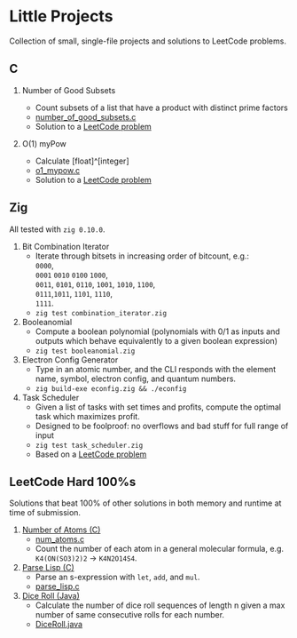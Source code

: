 # Little Projects

Collection of small, single-file projects and solutions to LeetCode problems.

## C

1. Number of Good Subsets
   * Count subsets of a list that have a product with distinct prime factors
   * [number\_of\_good\_subsets.c](number_of_good_subsets.c)
   * Solution to a [LeetCode
     problem](https://leetcode.com/problems/the-number-of-good-subsets/)

2. O(1) myPow
   * Calculate [float]^[integer]
   * [o1_mypow.c](o1_mypow.c)
   * Solution to a [LeetCode problem](https://leetcode.com/problems/powx-n/)

## Zig

All tested with `zig 0.10.0`.

1. Bit Combination Iterator
   * Iterate through bitsets in increasing order of bitcount, e.g.: \
     `0000`,\
     `0001` `0010` `0100` `1000`,\
     `0011`, `0101`, `0110`, `1001`, `1010`, `1100`,\
     `0111`,`1011`, `1101`, `1110`,\
     `1111`.
   * `zig test combination_iterator.zig`
2. Booleanomial
   * Compute a boolean polynomial (polynomials with 0/1 as inputs and outputs
     which behave equivalently to a given boolean expression)
   * `zig test booleanomial.zig`
3. Electron Config Generator
   * Type in an atomic number, and the CLI responds with the element name,
     symbol, electron config, and quantum numbers.
   * `zig build-exe econfig.zig && ./econfig`
4. Task Scheduler
   * Given a list of tasks with set times and profits, compute the optimal task
     which maximizes profit.
   * Designed to be foolproof: no overflows and bad stuff for full range of
     input
   * `zig test task_scheduler.zig`
   * Based on a [LeetCode
     problem](https://leetcode.com/problems/maximum-profit-in-job-scheduling/)

## LeetCode Hard 100%s

Solutions that beat 100% of other solutions in both memory and runtime at time
of submission.

1. [Number of Atoms (C)](https://leetcode.com/problems/number-of-atoms)
   * [num_atoms.c](num_atoms.c)
   * Count the number of each atom in a general molecular formula, e.g.
     `K4(ON(SO3)2)2` -> `K4N2O14S4`.
2. [Parse Lisp (C)](https://leetcode.com/problems/parse-lisp-expression)
   * Parse an s-expression with `let`, `add`, and `mul`.
   * [parse_lisp.c](parse_lisp.c)
3. [Dice Roll (Java)](https://leetcode.com/problems/dice-roll-simulation)
   * Calculate the number of dice roll sequences of length n given a max number
     of same consecutive rolls for each number.
   * [DiceRoll.java](DiceRoll.java)
